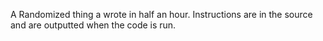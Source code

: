 A Randomized thing a wrote in half an hour.
Instructions are in the source and are outputted when the code is run.
